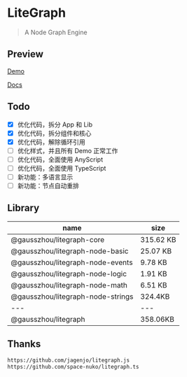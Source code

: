 # LiteGraph

> A Node Graph Engine

## Preview

[Demo](https://gausszhou.github.io/litegraph/demo)

[Docs](https://gausszhou.github.io/litegraph/docs)

## Todo

- [x] 优化代码，拆分 App 和 Lib
- [x] 优化代码，拆分组件和核心
- [x] 优化代码，解除循环引用
- [ ] 优化样式，并且所有 Demo 正常工作
- [ ] 优化代码，全面使用 AnyScript
- [ ] 优化代码，全面使用 TypeScript
- [ ] 新功能：多语言显示
- [ ] 新功能：节点自动重排

## Library

| name                              | size      |
| --------------------------------- | --------- |
| @gausszhou/litegraph-core         | 315.62 KB |
| @gausszhou/litegraph-node-basic   | 25.07 KB  |
| @gausszhou/litegraph-node-events  | 9.78 KB |
| @gausszhou/litegraph-node-logic   | 1.91 KB   |
| @gausszhou/litegraph-node-math    | 6.51 KB   |
| @gausszhou/litegraph-node-strings | 324.4KB   |
| ---                               | ---       |
| @gausszhou/litegraph              | 358.06KB  |

## Thanks

```bash
https://github.com/jagenjo/litegraph.js
https://github.com/space-nuko/litegraph.ts
```
